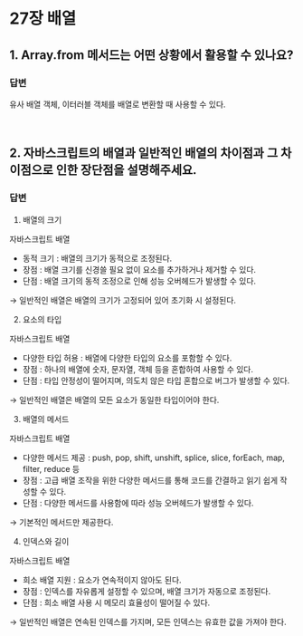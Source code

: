 # 27장 배열

## 1. Array.from 메서드는 어떤 상황에서 활용할 수 있나요?

### 답변

유사 배열 객체, 이터러블 객체를 배열로 변환할 때 사용할 수 있다.

<br />

## 2. 자바스크립트의 배열과 일반적인 배열의 차이점과 그 차이점으로 인한 장단점을 설명해주세요.

### 답변

1. 배열의 크기

자바스크립트 배열

- 동적 크기 : 배열의 크기가 동적으로 조정된다.
- 장점 : 배열 크기를 신경쓸 필요 없이 요소를 추가하거나 제거할 수 있다.
- 단점 : 배열 크기의 동적 조정으로 인해 성능 오버헤드가 발생할 수 있다.

→ 일반적인 배열은 배열의 크기가 고정되어 있어 초기화 시 설정된다.

2. 요소의 타입

자바스크립트 배열

- 다양한 타입 허용 : 배열에 다양한 타입의 요소를 포함할 수 있다.
- 장점 : 하나의 배열에 숫자, 문자열, 객체 등을 혼합하여 사용할 수 있다.
- 단점 : 타입 안정성이 떨어지며, 의도치 않은 타입 혼합으로 버그가 발생할 수 있다.

→ 일반적인 배열은 배열의 모든 요소가 동일한 타입이어야 한다.

3. 배열의 메서드

자바스크립트 배열

- 다양한 메서드 제공 : push, pop, shift, unshift, splice, slice, forEach, map, filter, reduce 등
- 장점 : 고급 배열 조작을 위한 다양한 메서드를 통해 코드를 간결하고 읽기 쉽게 작성할 수 있다.
- 단점 : 다양한 메서드를 사용함에 따라 성능 오버헤드가 발생할 수 있다.

→ 기본적인 메서드만 제공한다.

4. 인덱스와 길이

자바스크립트 배열

- 희소 배열 지원 : 요소가 연속적이지 않아도 된다.
- 장점 : 인덱스를 자유롭게 설정할 수 있으며, 배열 크기가 자동으로 조정된다.
- 단점 : 희소 배열 사용 시 메모리 효율성이 떨어질 수 있다.

→ 일반적인 배열은 연속된 인덱스를 가지며, 모든 인덱스는 유효한 값을 가져야 한다.
